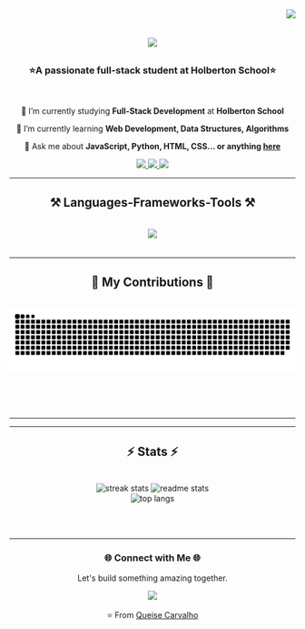<img align="right" src="https://visitor-badge.laobi.icu/badge?page_id=Qcarvalhooliveira.Qcarvalhooliveira" />

<h1 align="center">
    <img src="https://github.com/Qcarvalhooliveira/Qcarvalhooliveira/blob/master/image/Hi%20There!.gif" style="width: 50rem;"/>
</h1>

<h3 align="center">⭐️A passionate full-stack student at Holberton School⭐️</h3>

<br/>

<div align="center">
 
 🔭 I’m currently studying **Full-Stack Development** at **Holberton School**
 
 🌱 I’m currently learning **Web Development, Data Structures, Algorithms**

💬 Ask me about **JavaScript, Python, HTML, CSS... or anything [here](https://github.com/Qcarvalhooliveira/Qcarvalhooliveira/issues)**

 </div>
 
<div align="center"> 
  <a href="mailto:queisecarvalhodev@gmail.com">
    <img src="https://img.shields.io/static/v1?message=Gmail&logo=gmail&label=&color=D14836&logoColor=white&labelColor=&style=for-the-badge" target="_blank"/>
  </a>
  <a href="https://www.linkedin.com/in/queise-carvalho-de-oliveira-50359749/" target="_blank">
    <img src="https://img.shields.io/badge/LinkedIn-0077B5?style=for-the-badge&logo=linkedin&logoColor=white" target="_blank" />
  </a>
 <a href="https://qcarvalhooliveira.github.io/portfolio/" target="_blank">
  <img src="https://img.shields.io/badge/Portfolio-FF5722?style=for-the-badge&logo=todoist&logoColor=white" target="_blank" />
</a>
</div>

<hr/>
 
<h2 align="center">⚒️ Languages-Frameworks-Tools ⚒️</h2>
<br/>
<div align="center">
    <img src="https://skillicons.dev/icons?i=c,js,typescript,python,html,css,bootstrap,react,nodejs,mysql,git,github,vscode,figma,linux" /><br>
</div>

<br/>
<hr/>


<div align="center">
  <h2>🌟 My Contributions 🌟</h2>
  <br>
  <img alt="snake eating my contributions" src="https://github.com/Qcarvalhooliveira/Qcarvalhooliveira/blob/output/github-contribution-grid-snake.svg" />
  
  <br/><br/><br/>
</div>

<hr/>

<hr/>

<h2 align="center">⚡ Stats ⚡</h2>
<br>
<div align=center>
  <img width=390 src="https://streak-stats.demolab.com/?user=Qcarvalhooliveira&count_private=true&theme=react&border_radius=10" alt="streak stats"/>
  <img width=390 src="https://github-readme-stats.vercel.app/api?username=Qcarvalhooliveira&count_private=true&show_icons=true&theme=react&rank_icon=github&border_radius=10" alt="readme stats" />
  <br/>
  <img width=325 align="center" src="https://github-readme-stats.vercel.app/api/top-langs/?username=Qcarvalhooliveira&hide=HTML&langs_count=8&layout=compact&theme=react&border_radius=10&size_weight=0.5&count_weight=0.5&exclude_repo=github-readme-stats" alt="top langs" />
</div>

<br/><br/>

<hr/>

<div align="center">
    <h3>🌐 Connect with Me 🌐</h3>
    <p>Let's build something amazing together.</p>
    <a href="https://discord.gg/MsKE63YqUY" target="_blank">
    <img src="https://img.shields.io/badge/Join_Discord-7289DA?style=for-the-badge&logo=discord&logoColor=white" />
    </a>
</div>

<div align="center">
    <p>⭐️ From <a href="https://github.com/Qcarvalhooliveira?tab=repositories">Queise Carvalho</a></p>
</div>

